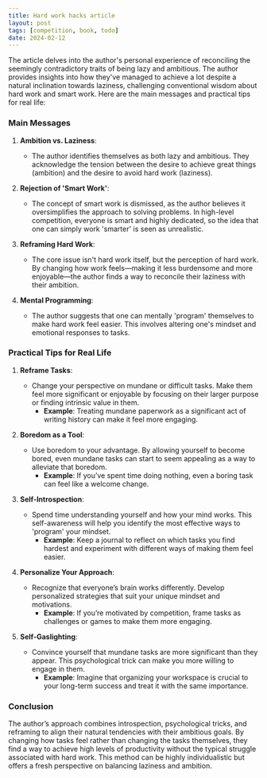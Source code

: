 ```yaml
---
title: Hard work hacks article 
layout: post
tags: [competition, book, todo]
date: 2024-02-12
---
```

The article delves into the author's personal experience of reconciling the seemingly contradictory traits of being lazy and ambitious. The author provides insights into how they've managed to achieve a lot despite a natural inclination towards laziness, challenging conventional wisdom about hard work and smart work. Here are the main messages and practical tips for real life:

### Main Messages

1. **Ambition vs. Laziness**:
    - The author identifies themselves as both lazy and ambitious. They acknowledge the tension between the desire to achieve great things (ambition) and the desire to avoid hard work (laziness).

2. **Rejection of 'Smart Work'**:
    - The concept of smart work is dismissed, as the author believes it oversimplifies the approach to solving problems. In high-level competition, everyone is smart and highly dedicated, so the idea that one can simply work 'smarter' is seen as unrealistic.

3. **Reframing Hard Work**:
    - The core issue isn't hard work itself, but the perception of hard work. By changing how work feels—making it less burdensome and more enjoyable—the author finds a way to reconcile their laziness with their ambition.

4. **Mental Programming**:
    - The author suggests that one can mentally 'program' themselves to make hard work feel easier. This involves altering one's mindset and emotional responses to tasks.

### Practical Tips for Real Life

1. **Reframe Tasks**:
    - Change your perspective on mundane or difficult tasks. Make them feel more significant or enjoyable by focusing on their larger purpose or finding intrinsic value in them.
        - **Example**: Treating mundane paperwork as a significant act of writing history can make it feel more engaging.

2. **Boredom as a Tool**:
    - Use boredom to your advantage. By allowing yourself to become bored, even mundane tasks can start to seem appealing as a way to alleviate that boredom.
        - **Example**: If you’ve spent time doing nothing, even a boring task can feel like a welcome change.

3. **Self-Introspection**:
    - Spend time understanding yourself and how your mind works. This self-awareness will help you identify the most effective ways to 'program' your mindset.
        - **Example**: Keep a journal to reflect on which tasks you find hardest and experiment with different ways of making them feel easier.

4. **Personalize Your Approach**:
    - Recognize that everyone’s brain works differently. Develop personalized strategies that suit your unique mindset and motivations.
        - **Example**: If you’re motivated by competition, frame tasks as challenges or games to make them more engaging.

5. **Self-Gaslighting**:
    - Convince yourself that mundane tasks are more significant than they appear. This psychological trick can make you more willing to engage in them.
        - **Example**: Imagine that organizing your workspace is crucial to your long-term success and treat it with the same importance.

### Conclusion

The author’s approach combines introspection, psychological tricks, and reframing to align their natural tendencies with their ambitious goals. By changing how tasks feel rather than changing the tasks themselves, they find a way to achieve high levels of productivity without the typical struggle associated with hard work. This method can be highly individualistic but offers a fresh perspective on balancing laziness and ambition.